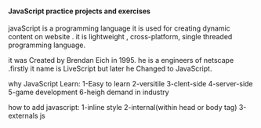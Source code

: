 #### JavaScript practice projects and exercises #####

javaScript is a programming language it is used for creating dynamic content on website . it is lightweight , cross-platform, single threaded programming language.

it was Created by Brendan Eich in 1995. he is a engineers of netscape .firstly it name is LiveScript but later he Changed to JavaScript.

why JavaScript Learn:
1-Easy to learn
2-versitile 
3-clent-side 
4-server-side
5-game development 
6-heigh demand in industry

how to add javascript:
1-inline style
2-internal(within head or body tag)  <script></script>
3-externals js   <script src="">

Display property:
1-innerHtml Property
2-console.log
3-document.write
4-alert()
5-prompt()

creating examples :here creating the clock and date examples and simple login fom user alert and add itoms 
comment in js:
1-single line comment //
2-multiline comment /*... */

variables:a variables is a conatiners that stores data values.it is act as a symbol for memory location.

📌 Types of JavaScript Variables:
    1. Local Variable
    2-Global Variable

🟨 1. JavaScript Local Variable
A local variable is declared inside a function or block {} and it is accessible only within that function or block only.

✅ Explanation:
    • var function ke andar declare kiya → sirf function ke andar accessible.
    • Function ke bahar access karoge → error.
✅ Explanation:
    • var block scope ko ignore karta hai, par function scope follow karta hai.
    • Block ke bahar bhi function ke andar accessible hai.
✅ Explanation:
    • let sirf block ke andar accessible hai.
    • Block ke bahar access karoge → error.
            ○ Agar let ya const function ke andar ke kisi block {} me declare kiya gaya hai,
    to wo sirf us block ke andar hi accessible hota hai.Block ke bahar (chahe function ke andar hi kyu na ho) access karoge → ❌ Error milega.  
✅ Explanation:
    • const bhi block-scoped hai, bilkul let ki tarah.
    • Value constant hai, aur block ke bahar access nahi hoti.
✅ Explanation:
    • Agar var,let ,const  function ke bahar declare ho → global variable ban jaata hai.
    • Block ke andar ya bahar, dono jagah accessible hai.
    • Farq ye hai:
        • var → window object me add hota hai ✅
let aur const → window object me nahi hote ❌

🟩 2. JavaScript Global Variable
A global variable Declared outside any function  or Block  and it  is accessible everywhere in your program: inside functions, outside functions, and in all blocks.  

Notes:
🔹 Global Variables:Agar koi variable (var, let, const) function ke bahar declare hota hai, to wo global scope me hota hai aur kahin se bhi access kiya ja sakta hai (function ke andar aur block ke andar dono jagah se).

🔹 Detailed Points
1️⃣ var
    • Agar var function ke bahar likha hai → global ban jaata hai.
    • Ye function aur block dono ke andar accessible hota hai.
    • window object (browser) ke sath attach hota hai.
var a = 10;
console.log(window.a); // ✅ 10

2️⃣ let
    • Agar let function ke bahar likha hai → global scope me hota hai,
par window object pe attach nahi hota.
    • Ye bhi function aur block ke andar accessible hota hai.
3️⃣ const
    • const bhi agar function ke bahar likha hai → global variable ban jaata hai.
    • Function aur block ke andar accessible hota hai.
    • Lekin window object pe attach nahi hota.
✅ Key Points
    1. var → global + attached to window object
    2. let & const → global but NOT attached to window object
    3. All three (var, let, const) → function aur block ke andar accessible hote hain,
agar unhe function ke bahar (global level par) declare kiya gaya ho.
🧠 Final Conclusion (Simple Line)
    ✅ Agar var, let, const ko function/block ke bahar declare karte ho →
    ye sabhi function aur block ke andar accessible hote hain.
    🔸 बस फर्क ये है:
    var window object pe attach hota hai,
let aur const window object pe attach nahi hote. 

Data types:
JavaScript is a dynamic type language → You don’t need to declare the type of variable (JS decides automatically).  

Primitive Data Types
The predefined data types provided by JavaScript language are known as primitive data types. Primitive data types are also known as in-built data types.
1-number
2-string
3-Boolean
4-null
5-undefined
6-Symbol
7-BigInt

# JavaScript Data Types & Real-World Examples

This document contains explanations and practical examples of JavaScript data types, along with real-life project scenarios to practice and understand their usage.

---

## 🔹 1. Primitive Data Types

Primitive data types are immutable and directly store values.

| Type      | Example                                 | Description                    |
|----------|-----------------------------------------|--------------------------------|
| String   | `let name = "Alice";`                   | Text values                    |
| Number   | `let age = 30;`                         | Numeric values                 |
| Boolean  | `let isMember = true;`                  | True / False                   |
| Undefined | `let address;`                          | Declared but not assigned      |
| Null     | `let contact = null;`                   | Empty value                     |
| Symbol   | `let userSymbol = Symbol("id");`       | Unique identifier               |
| BigInt   | `let bigNumber = 12345678901234567890n;` | Very large integers             |

**Example:**
```javascript
let name = "Alice";               // String
let age = 30;                     // Number
let isMember = true;              // Boolean
let address;                      // Undefined
let contact = null;               // Null
let userSymbol = Symbol("id");    // Symbol
let bigNumber = 1234567890123456789012345678901234567890n;  // BigInt

console.log(name, age, isMember, address, contact, userSymbol, bigNumber);

🔹 Non-Primitive (Reference) Data Types:
Non-primitive data types, also known as reference types, are objects and derived data types. They can store collections of values or more complex entities.
1-object
2-array
3-function

Variables:
"A JavaScript variable is a container that stores data values. It acts as a symbolic name for a memory location. Variables are used to hold data that can be accessed or manipulated in the program."  
4. Types of Variables in JavaScript
In modern JavaScript, we mainly have three types of variable declarations:
Type	Scope / Usage	Can be Reassigned?	Example
var	Function-scoped, can be redeclared	Yes	var age = 25;
let	Block-scoped, cannot be redeclared	Yes	let score = 50;
const	Block-scoped, cannot be redeclared	No (constant)	const pi = 3.14;

Templat Literals Key Features
    1. Backticks (`) Instead of Quotes (' or "):
        ○ Template literals are enclosed in backticks (`) instead of single (') or double (") quotes.
        
        let name = "Vipin";
console.log(`Hello, ${name}!`); // Output: Hello, Vipin!

🔹 Proper Definition of Closure
"A closure is the combination of a function bundled together (enclosed) with references to its surrounding state (the lexical environment)". In other words, a closure gives a function access to its outer scope. In JavaScript, closures are created every time a function is created, at function creation time.

Operators:JavaScript operators are symbols or keywords that perform operations on operands (values, variables, or expressions). Operators can be classified into:
    1. Arithmetic
    2. Assignment
    3. Comparison
    4. Logical
    5. Bitwise
    6. Ternary
    7. Comma
    8. Unary
    9. Relational
    10. BigInt
String

conditional statement:
JavaScript conditional statements execute code based on true/false conditions.  
Conditional Statement	Description
if	Executes a block if the condition is true
else	Executes a block if the preceding if is false
else if	Tests multiple alternative conditions
switch	Executes a block based on expression value
Ternary ?:	Short-hand single-line if-else
Nested if-else	Multiple hierarchical conditions
🟦 JavaScript Loops 
Loops in JavaScript are used to repeat a block of code as long as a condition is true. They are essential for handling repetitive tasks efficiently.

🎯 Why Loops Are Used
    • To reduce code repetition
    • To perform repeated tasks automatically
    • To iterate over arrays or objects
 
🧠 Types of Loops in JavaScript
Type	Description
for	Runs a block of code a specific number of times
while	Runs while a condition is true
do...while	Runs at least once, then checks condition
for...in	Loops through object properties
for...of	Loops through iterable values (arrays, strings, etc.)

Object:- Object is a collection of property(state/data) and method(behaviours),where propert define the object state and method describe the object behaviour.
in object data are stored key values pair.

how many types to creat object
1-object litrel:simple inside curly bracess{} in the form of key value pair.
2-new object keywors:-slightly more verbose but usefull for creating step by step object.
3-constructors object:it is creating create multipule similar objects efficiently.each object is set each and own property and method and you can changed it laters.
4-object.create():it is inbuild object wich are used to create a new object and set the property se manuals.

1-object lireals:it is simple and most commin way to creating object.it involves declaring object in the form of key-values pairs directly inside curly {} curly bracket.

function:





